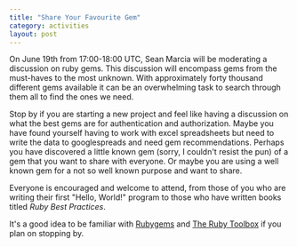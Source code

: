 ```yaml
---
title: "Share Your Favourite Gem"
category: activities
layout: post
---
```


On June 19th from 17:00-18:00 UTC, Sean Marcia will be moderating a discussion
on ruby gems. This discussion will encompass gems from the must-haves to the
most unknown. With approximately forty thousand different gems available it
can be an overwhelming task to search through them all to find the ones we
need.

Stop by if you are starting a new project and feel like having a discussion on
what the best gems are for authentication and authorization. Maybe you have
found yourself having to work with excel spreadsheets but need to write the
data to googlespreads and need gem recommendations. Perhaps you have
discovered a little known gem (sorry, I couldn't resist the pun) of a gem that
you want to share with everyone. Or maybe you are using a well known gem for a
not so well known purpose and want to share.

Everyone is encouraged and welcome to attend, from those of you who are
writing their first "Hello, World!" program to those who have written books
titled _Ruby Best Practices_.

It's a good idea to be familiar with [Rubygems](http://rubygems.org)
and [The Ruby Toolbox](https://www.ruby-toolbox.com/) if you plan on stopping
by.

